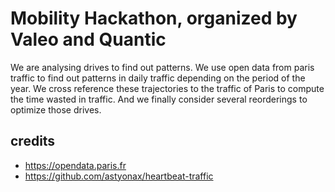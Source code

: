 # Mobility Hackathon, organized by Valeo and Quantic
We are analysing drives to find out patterns.
We use open data from paris traffic to find out patterns in daily traffic depending on the period of the year.
We cross reference these trajectories to the traffic of Paris to compute the time wasted in traffic.
And we finally consider several reorderings to optimize those drives.

## credits
- https://opendata.paris.fr
- https://github.com/astyonax/heartbeat-traffic

